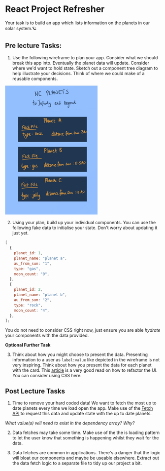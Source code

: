 # React Project Refresher

Your task is to build an app which lists information on the planets in our solar system.🪐

## Pre lecture Tasks:

1. Use the following wireframe to plan your app. Consider what we should break this app into. Eventually the planet data will update. Consider where we'd want to hold state. Sketch out a component tree diagram to help illustrate your decisions. Think of where we could make of a reusable components.

<img src="wireframe.jpg" alt="react app wireframe" style="width:300px;"/>

2. Using your plan, build up your individual components. You can use the following fake data to initialise your state. Don't worry about updating it just yet.

```js
[
  {
    planet_id: 1,
    planet_name: "planet a",
    au_from_sun: "1",
    type: "gas",
    moon_count: "0",
  },
  {
    planet_id: 2,
    planet_name: "planet b",
    au_from_sun: "2",
    type: "rock",
    moon_count: "4",
  },
];
```

You do not need to consider CSS right now, just ensure you are able _hydrate_ your components with the data provided.


**Optional Further Task**

3.  Think about how you might choose to present the data. Presenting information to a user as `label:value` like depicted in the wireframe is not very inspiring. Think about how you present the data for each planet with the card. This [article](https://www.refactoringui.com/previews/labels-are-a-last-resort) is a very good read on how to refactor the UI. You can consider using CSS here.

## Post Lecture Tasks

1. Time to remove your hard coded data! We want to fetch the most up to date planets every time we load open the app. Make use of the [Fetch API](https://developer.mozilla.org/en-US/docs/Web/API/Fetch_API) to request this data and update state with the up to date planets.

_What value(s) will need to exist in the dependency array? Why?_

2. Data fetches may take some time. Make use of the the is loading pattern to let the user know that something is happening whilst they wait for the data.

3. Data fetches are common in applications. There's a danger that the logic will bloat our components and maybe be useable elsewhere. Extract out the data fetch logic to a separate file to tidy up our project a bit.
